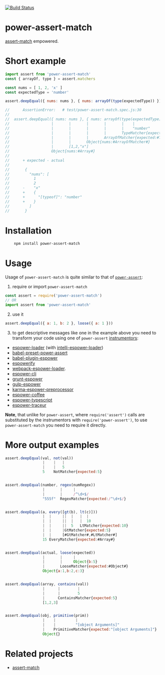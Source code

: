 [![Build Status](https://travis-ci.org/rmdm/power-assert-match.svg?branch=master)](https://travis-ci.org/rmdm/power-assert-match)

power-assert-match
==================

[assert-match](https://github.com/rmdm/assert-match) empowered.

Short example
=============

```javascript
import assert from 'power-assert-match'
const { arrayOf, type } = assert.matchers

const nums = [ 1, 2, 'x' ]
const expectedType = 'number'

assert.deepEqual({ nums: nums }, { nums: arrayOf(type(expectedType)) })

//      AssertionError:   # test/power-assert-match.spec.js:30
//
//  assert.deepEqual({ nums: nums }, { nums: arrayOf(type(expectedType)) })
//                   |       |       |       |       |    |
//                   |       |       |       |       |    "number"
//                   |       |       |       |       TypeMatcher{expected:"number"}
//                   |       |       |       ArrayOfMatcher{expected:#TypeMatcher#}
//                   |       |       Object{nums:#ArrayOfMatcher#}
//                   |       [1,2,"x"]
//                   Object{nums:#Array#}
//
//      + expected - actual
//
//       {
//         "nums": [
//           1
//           2
//      -    "x"
//      +    {
//      +      "[typeof]": "number"
//      +    }
//         ]
//       }
```

Installation
============

```sh
    npm install power-assert-match
```

Usage
=====

Usage of `power-assert-match` is quite similar to that of
[`power-assert`](https://github.com/power-assert-js/power-assert):

1. require or import `power-assert-match`
```javascript
const assert = require('power-assert-match')
// OR
import assert from 'power-assert-match'
```
2. use it
``` javascript
assert.deepEqual({ a: 1, b: 2 }, loose({ a: 1 }))
```
3. to get descriptive messages like one in the example above you need to
transform your code using one of `power-assert` [instrumentors](https://github.com/power-assert-js/power-assert#be-sure-to-transform-test-code):

 - [espower-loader](https://github.com/power-assert-js/espower-loader) (with [intelli-espower-loader](https://github.com/power-assert-js/intelli-espower-loader))
 - [babel-preset-power-assert](https://github.com/power-assert-js/babel-preset-power-assert)
 - [babel-plugin-espower](https://github.com/power-assert-js/babel-plugin-espower)
 - [espowerify](https://github.com/power-assert-js/espowerify)
 - [webpack-espower-loader](https://github.com/power-assert-js/webpack-espower-loader).
 - [espower-cli](https://github.com/power-assert-js/espower-cli)
 - [grunt-espower](https://github.com/power-assert-js/grunt-espower)
 - [gulp-espower](https://github.com/power-assert-js/gulp-espower)
 - [karma-espower-preprocessor](https://github.com/power-assert-js/karma-espower-preprocessor)
 - [espower-coffee](https://github.com/power-assert-js/espower-coffee)
 - [espower-typescript](https://github.com/power-assert-js/espower-typescript)
 - [espower-traceur](https://github.com/power-assert-js/espower-traceur)

**Note**, that unlike for `power-assert`, where `require('assert')` calls are
substituted by the instrumentors with `require('power-assert')`, to use
`power-assert-match` you need to require it directly.

More output examples
====================

```javascript
assert.deepEqual(val, not(val))
                 |    |   |
                 |    |   5
                 5    NotMatcher{expected:5}


assert.deepEqual(number, regex(numRegex))
                 |       |     |
                 |       |     /^\d+$/
                 "555f"  RegexMatcher{expected:/^\d+$/}


assert.deepEqual(a, every([gt(b), lt(c)]))
                 |  |     ||  |   |  |
                 |  |     ||  |   |  10
                 |  |     ||  5   LtMatcher{expected:10}
                 |  |     |GtMatcher{expected:5}
                 |  |     [#GtMatcher#,#LtMatcher#]
                 15 EveryMatcher{expected:#Array#}


assert.deepEqual(actual, loose(expected))
                 |       |     |
                 |       |     Object{b:5}
                 |       LooseMatcher{expected:#Object#}
                 Object{a:1,b:2,c:3}


assert.deepEqual(array, contains(val))
                 |      |        |
                 |      |        5
                 |      ContainsMatcher{expected:5}
                 [1,2,3]


assert.deepEqual(obj, primitive(prim))
                 |    |         |
                 |    |         "[object Arguments]"
                 |    PrimitiveMatcher{expected:"[object Arguments]"}
                 Object{}
```

Related projects
================

- [assert-match](https://github.com/rmdm/assert-match)
